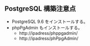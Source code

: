 ## PostgreSQL 構築注意点
- PostgreSQL 9.6 をインストールする。
- phpPgAdmin もインストールする。
  - http://ipadress/phppgadmin/
  - http://ipadress/phPpgAdmin/
